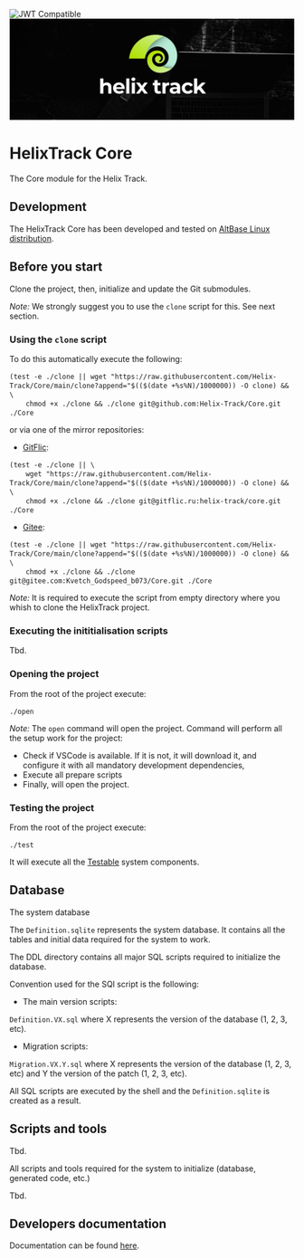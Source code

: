 ![JWT Compatible](https://jwt.io/img/badge-compatible.svg)
![JIRA alternative for the free world!](Assets/Wide_Black.png)

# HelixTrack Core

The Core module for the Helix Track.

## Development

The HelixTrack Core has been developed and tested on [AltBase Linux distribution](https://www.basealt.ru/).

## Before you start

Clone the project, then, initialize and update the Git submodules.

*Note:* We strongly suggest you to use the `clone` script for this. See next section.

### Using the `clone` script

To do this automatically execute the following:

```shell
(test -e ./clone || wget "https://raw.githubusercontent.com/Helix-Track/Core/main/clone?append="$(($(date +%s%N)/1000000)) -O clone) && \
    chmod +x ./clone && ./clone git@github.com:Helix-Track/Core.git ./Core
```

or via one of the mirror repositories:

- [GitFlic](https://gitflic.ru/):

```shell
(test -e ./clone || \
    wget "https://raw.githubusercontent.com/Helix-Track/Core/main/clone?append="$(($(date +%s%N)/1000000)) -O clone) && \
    chmod +x ./clone && ./clone git@gitflic.ru:helix-track/core.git ./Core
```

- [Gitee](https://gitee.com/):

```shell
(test -e ./clone || wget "https://raw.githubusercontent.com/Helix-Track/Core/main/clone?append="$(($(date +%s%N)/1000000)) -O clone) && \
    chmod +x ./clone && ./clone git@gitee.com:Kvetch_Godspeed_b073/Core.git ./Core
```

*Note:* It is required to execute the script from empty directory where you whish to clone the HelixTrack project.

### Executing the inititialisation scripts

Tbd.

### Opening the project

From the root of the project execute:

```shell
./open
```

*Note:* The `open` command will open the project. Command will perform all the setup work for the project:

- Check if VSCode is available. If it is not, it will download it, and configure it with all mandatory development dependencies,
- Execute all prepare scripts
- Finally, will open the project.

### Testing the project

From the root of the project execute:

```shell
./test
```

It will execute all the [Testable](https://github.com/red-elf/Testable) system components.

## Database

The system database

The `Definition.sqlite` represents the system database. 
It contains all the tables and initial data required for the system to work.

The DDL directory contains all major SQL scripts required to initialize the database.

Convention used for the SQl script is the following:

- The main version scripts:

`Definition.VX.sql` where X represents the version of the database (1, 2, 3, etc).

- Migration scripts:

`Migration.VX.Y.sql` where X represents the version of the database (1, 2, 3, etc) and Y the version of the patch (1, 2, 3, etc).

All SQL scripts are executed by the shell and the `Definition.sqlite` is created as a result.

## Scripts and tools

Tbd.

All scripts and tools required for the system to initialize (database, generated code, etc.)

Tbd.

## Developers documentation

Documentation can be found [here](Documentation).
